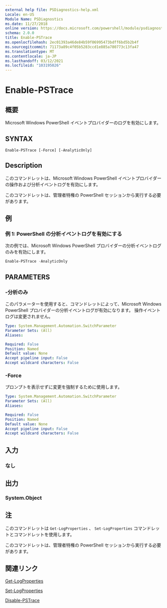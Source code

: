```yaml
---
external help file: PSDiagnostics-help.xml
Locale: en-US
Module Name: PSDiagnostics
ms.date: 11/27/2018
online version: https://docs.microsoft.com/powershell/module/psdiagnostics/enable-pstrace?view=powershell-5.1&WT.mc_id=ps-gethelp
schema: 2.0.0
title: Enable-PSTrace
ms.openlocfilehash: 2ec01393a46de84b59f06995473bdff6bd5b2b4f
ms.sourcegitcommit: 71173a89c4f05b5283ccd1e885a780773c13fa47
ms.translationtype: MT
ms.contentlocale: ja-JP
ms.lasthandoff: 03/12/2021
ms.locfileid: "103195026"
---
```

# Enable-PSTrace

## 概要
Microsoft Windows PowerShell イベントプロバイダーのログを有効にします。

## SYNTAX

```
Enable-PSTrace [-Force] [-AnalyticOnly]
```

## Description

このコマンドレットは、Microsoft Windows PowerShell イベントプロバイダーの操作および分析イベントログを有効にします。

このコマンドレットは、管理者特権の PowerShell セッションから実行する必要があります。

## 例

### 例 1: PowerShell の分析イベントログを有効にする

次の例では、Microsoft Windows PowerShell プロバイダーの分析イベントログのみを有効にします。

```powershell
Enable-PSTrace -AnalyticOnly
```

## PARAMETERS

### -分析のみ

このパラメーターを使用すると、コマンドレットによって、Microsoft Windows PowerShell プロバイダーの分析イベントログが有効になります。 操作イベントログは変更されません。

```yaml
Type: System.Management.Automation.SwitchParameter
Parameter Sets: (All)
Aliases:

Required: False
Position: Named
Default value: None
Accept pipeline input: False
Accept wildcard characters: False
```

### -Force

プロンプトを表示せずに変更を強制するために使用します。

```yaml
Type: System.Management.Automation.SwitchParameter
Parameter Sets: (All)
Aliases:

Required: False
Position: Named
Default value: None
Accept pipeline input: False
Accept wildcard characters: False
```

## 入力

### なし

## 出力

### System.Object

## 注

このコマンドレットは `Get-LogProperties` 、 `Set-LogProperties` コマンドレットとコマンドレットを使用します。

このコマンドレットは、管理者特権の PowerShell セッションから実行する必要があります。

## 関連リンク

[Get-LogProperties](Get-LogProperties.md)

[Set-LogProperties](Set-LogProperties.md)

[Disable-PSTrace](Disable-PSTrace.md)
